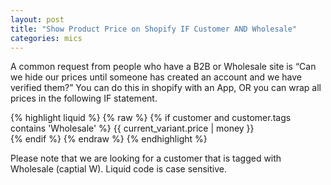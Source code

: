 ```yaml
---
layout: post
title: "Show Product Price on Shopify IF Customer AND Wholesale"
categories: mics
---
```


A common request from people who have a B2B or Wholesale site is “Can we hide our prices until someone has created an account and we have verified them?”  You can do this in shopify with an App, OR you can wrap all prices in the following IF statement. 

{% highlight liquid %}
    {% raw %}
    	{% if customer and customer.tags contains 'Wholesale'  %}
            {{ current_variant.price | money }}                          
    	{% endif %}
    {% endraw %}
{% endhighlight %}

Please note that we are looking for a customer that is tagged with Wholesale (captial W). 
Liquid code is case sensitive. 



